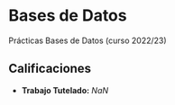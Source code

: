 # Bases de Datos

Prácticas Bases de Datos (curso 2022/23)

## Calificaciones

- **Trabajo Tutelado:** *NaN*
